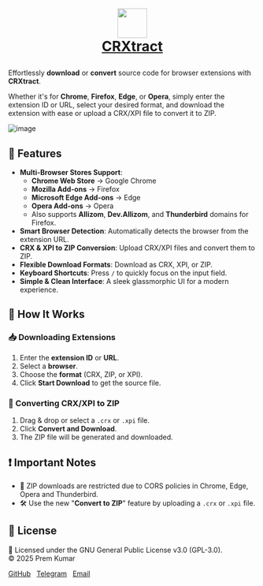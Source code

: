 <h1 align="center">
  
<a href="https://prem-k-r.github.io/CodeDiveify/"><img src="https://github.com/user-attachments/assets/b62e9244-673f-4d55-87b9-a0bf3aa100dd" width="60"></a>
<br>
[CRXtract](https://prem-k-r.github.io/CRXtract/)
</h1>

Effortlessly **download** or **convert** source code for browser extensions with **CRXtract**.

Whether it's for **Chrome**, **Firefox**, **Edge**, or **Opera**, simply enter the extension ID or URL, select your desired format, and download the extension with ease or upload a CRX/XPI file to convert it to ZIP.

![image](https://github.com/user-attachments/assets/200e9663-ce6f-4bc6-9b64-bb99d9ad7b64)

## 🚀 Features

- **Multi-Browser Stores Support**:
  - **Chrome Web Store** → Google Chrome
  - **Mozilla Add-ons** → Firefox
  - **Microsoft Edge Add-ons** → Edge
  - **Opera Add-ons** → Opera
  - Also supports **Allizom**, **Dev.Allizom**, and **Thunderbird** domains for Firefox.
- **Smart Browser Detection**: Automatically detects the browser from the extension URL.
- **CRX & XPI to ZIP Conversion**: Upload CRX/XPI files and convert them to ZIP.
- **Flexible Download Formats**: Download as CRX, XPI, or ZIP.
- **Keyboard Shortcuts**: Press `/` to quickly focus on the input field.
- **Simple & Clean Interface**: A sleek glassmorphic UI for a modern experience.

## 🔹 How It Works

### **📥 Downloading Extensions**

1. Enter the **extension ID** or **URL**.
2. Select a **browser**.
3. Choose the **format** (CRX, ZIP, or XPI).
4. Click **Start Download** to get the source file.

### **🔄 Converting CRX/XPI to ZIP**

1. Drag & drop or select a `.crx` or `.xpi` file.
2. Click **Convert and Download**.
3. The ZIP file will be generated and downloaded.

## ❗ Important Notes

- 🚫 ZIP downloads are restricted due to CORS policies in Chrome, Edge, Opera and Thunderbird.
- 🛠️ Use the new "**Convert to ZIP**" feature by uploading a `.crx` or `.xpi` file.

## 📜 License

📄 Licensed under the GNU General Public License v3.0 (GPL-3.0).  
© 2025 Prem Kumar

[GitHub](https://github.com/prem-k-r) &nbsp; [Telegram](https://t.me/prem12321kumar) &nbsp; [Email](mailto:prem12321kumar@gmail.com)
